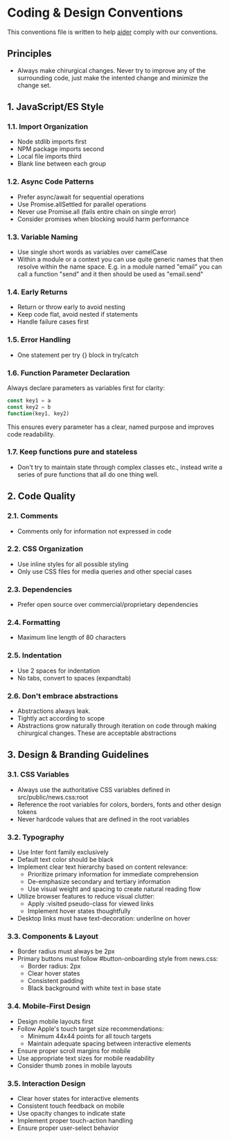 # Coding & Design Conventions

This conventions file is written to help
[aider](https://aider.chat/docs/usage/conventions.html) comply with our
conventions.

## Principles

- Always make chirurgical changes. Never try to improve any of the surrounding
  code, just make the intented change and minimize the change set.

## 1. JavaScript/ES Style

### 1.1. Import Organization
- Node stdlib imports first
- NPM package imports second  
- Local file imports third
- Blank line between each group

### 1.2. Async Code Patterns
- Prefer async/await for sequential operations
- Use Promise.allSettled for parallel operations
- Never use Promise.all (fails entire chain on single error)
- Consider promises when blocking would harm performance

### 1.3. Variable Naming
- Use single short words as variables over camelCase
- Within a module or a context you can use quite generic names that then
  resolve within the name space. E.g. in a module named "email" you can call a
  function "send" and it then should be used as "email.send"

### 1.4. Early Returns
- Return or throw early to avoid nesting
- Keep code flat, avoid nested if statements
- Handle failure cases first

### 1.5. Error Handling
- One statement per try {} block in try/catch

### 1.6. Function Parameter Declaration
Always declare parameters as variables first for clarity:
```js
const key1 = a
const key2 = b
function(key1, key2)
```
This ensures every parameter has a clear, named purpose and improves code
readability.

### 1.7. Keep functions pure and stateless
- Don't try to maintain state through complex classes etc., instead write a series
  of pure functions that all do one thing well.

## 2. Code Quality

### 2.1. Comments
- Comments only for information not expressed in code

### 2.2. CSS Organization  
- Use inline styles for all possible styling
- Only use CSS files for media queries and other special cases

### 2.3. Dependencies
- Prefer open source over commercial/proprietary dependencies

### 2.4. Formatting
- Maximum line length of 80 characters

### 2.5. Indentation
- Use 2 spaces for indentation
- No tabs, convert to spaces (expandtab)

### 2.6. Don't embrace abstractions
- Abstractions always leak.
- Tightly act according to scope
- Abstractions grow naturally through iteration on code through making
  chirurgical changes. These are acceptable abstractions

## 3. Design & Branding Guidelines

### 3.1. CSS Variables
- Always use the authoritative CSS variables defined in src/public/news.css:root
- Reference the root variables for colors, borders, fonts and other design tokens
- Never hardcode values that are defined in the root variables

### 3.2. Typography
- Use Inter font family exclusively
- Default text color should be black
- Implement clear text hierarchy based on content relevance:
  * Prioritize primary information for immediate comprehension
  * De-emphasize secondary and tertiary information
  * Use visual weight and spacing to create natural reading flow
- Utilize browser features to reduce visual clutter:
  * Apply :visited pseudo-class for viewed links
  * Implement hover states thoughtfully
- Desktop links must have text-decoration: underline on hover

### 3.3. Components & Layout
- Border radius must always be 2px
- Primary buttons must follow #button-onboarding style from news.css:
  * Border radius: 2px
  * Clear hover states
  * Consistent padding
  * Black background with white text in base state

### 3.4. Mobile-First Design
- Design mobile layouts first
- Follow Apple's touch target size recommendations:
  * Minimum 44x44 points for all touch targets
  * Maintain adequate spacing between interactive elements
- Ensure proper scroll margins for mobile
- Use appropriate text sizes for mobile readability
- Consider thumb zones in mobile layouts

### 3.5. Interaction Design
- Clear hover states for interactive elements
- Consistent touch feedback on mobile
- Use opacity changes to indicate state
- Implement proper touch-action handling
- Ensure proper user-select behavior
